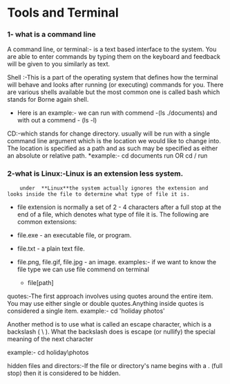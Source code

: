 # Tools and Terminal


  ### 1- what is a command line

A command line, or terminal:- is a text based interface to the system. You are able to enter commands by typing them on the keyboard and feedback will be given to you similarly as text. 

 Shell :-This is a part of the operating system that defines how the terminal will behave and looks after running (or executing) commands for you. There are various shells available but the most common one is called bash which stands for Borne again shell.
* Here is an example:-  we can run with commend -(ls ./documents) and with out a commend  - (ls  -l)

CD:-which stands for change directory. usually will be run with a single command line argument which is the location we would like to change into. The location is specified as a path and as such may be specified as either an absolute or relative path.
*example:- cd documents    run    OR cd / run 



### 2-what is Linux:-Linux is an extension less system.

        under  **Linux**the system actually ignores the extension and looks inside the file to determine what type of file it is. 

- file extension is normally a set of 2 - 4 characters after a full stop at the end of a file, which denotes what type of file it is. The following are common extensions:

* file.exe - an executable file, or program.
* file.txt - a plain text file.
* file.png, file.gif, file.jpg - an image.
examples:- if we want to know  the file type we can use file commend on terminal

   -  file[path]

quotes:-The first approach involves using quotes around the entire item. You may use either single or double quotes.Anything inside quotes is considered a single item.
example:-  cd 'holiday photos'

Another method is to use what is called an escape character, which is a backslash ( \ ). What the backslash does is escape (or nullify) the special meaning of the next character

example:- cd holiday\photos

hidden files and directors:-If the file or directory's name begins with a . (full stop) then it is considered to be hidden.
